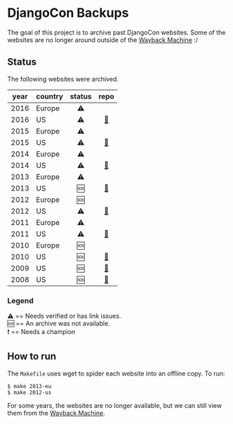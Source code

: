 # DjangoCon Backups

The goal of this project is to archive past DjangoCon websites. Some of the websites are no longer around outside of the [Wayback Machine](https://archive.org/) :/


## Status

The following websites were archived.

| year | country | status    | repo                                                             |
| :--: | :------ | :-------: | :--------------------------------------------------------------: |
| 2016 | Europe  | :warning: |                                                                  |
| 2016 | US      | :warning: | [:construction:](https://github.com/djangocon/2016.djangocon.us) |
| 2015 | Europe  | :warning: |                                                                  |
| 2015 | US      | :warning: | [:construction:](https://github.com/djangocon/2015.djangocon.us) |
| 2014 | Europe  | :warning: |                                                                  |
| 2014 | US      | :warning: | [:construction:](https://github.com/djangocon/2014.djangocon.us) |
| 2013 | Europe  | :warning: |                                                                  |
| 2013 | US      |   :sos:   | [:construction:](https://github.com/djangocon/2013.djangocon.us) |
| 2012 | Europe  |   :sos:   |                                                                  |
| 2012 | US      | :warning: | [:construction:](https://github.com/djangocon/2012.djangocon.us) |
| 2011 | Europe  | :warning: |                                                                  |
| 2011 | US      | :warning: | [:construction:](https://github.com/djangocon/2011.djangocon.us) |
| 2010 | Europe  |   :sos:   |                                                                  |
| 2010 | US      |   :sos:   | [:construction:](https://github.com/djangocon/2010.djangocon.us) |
| 2009 | US      |   :sos:   | [:construction:](https://github.com/djangocon/2009.djangocon.us) |
| 2008 | US      |   :sos:   | [:construction:](https://github.com/djangocon/2008.djangocon.us) |


### Legend

:warning: == Needs verified or has link issues.<br>
:sos: == An archive was not available.<br>
:exclamation: == Needs a champion


## How to run

The `Makefile` uses wget to spider each website into an offline copy. To run:

    $ make 2013-eu
    $ make 2012-us

For some years, the websites are no longer available, but we can still view them from the [Wayback Machine](https://archive.org/).

